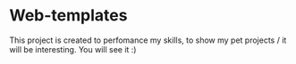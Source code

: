 # Web-templates
This project is created to perfomance my skills, to show my pet projects / it will be interesting. You will see it :)
